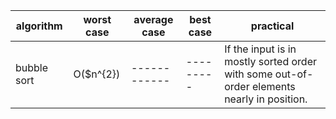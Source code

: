 
algorithm | worst case | average case | best case| practical
--------- | ---------- | ------------ | ---------| ---------
bubble sort | О($n^{2}) | ------------ | ---------| If the input is in mostly sorted order with some out-of-order elements nearly in position. 
